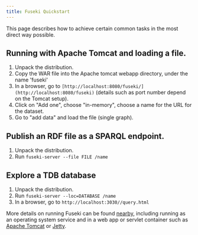 ```yaml
---
title: Fuseki Quickstart
---
```


This page describes how to achieve certain common tasks in the most direct way possible.

## Running with Apache Tomcat and loading a file.

1. Unpack the distribution.
2. Copy the WAR file into the Apache tomcat webapp directory, under the name 'fuseki'
3. In a browser, go to `[http://localhost:8080/fuseki/](http://localhost:8080/fuseki)` (details such as port number depend on the Tomcat setup).
4. Click on "Add one", choose "in-memory", choose a name for the URL for the dataset.
5. Go to "add data" and load the file (single graph).

## Publish an RDF file as a SPARQL endpoint.

1. Unpack the distribution.
2. Run `fuseki-server --file FILE /name`

## Explore a TDB database

1. Unpack the distribution.
2. Run `fuseki-server --loc=DATABASE /name`
3. In a browser, go to `http://localhost:3030//query.html`

More details on running Fuseki can be found [nearby](fuseki-run.html),
including running as an operating system service and in a web app or
servlet container such as [Apache Tomcat](http://tomcat.apache.org/) or
[Jetty](http://eclipse.org/jetty).
